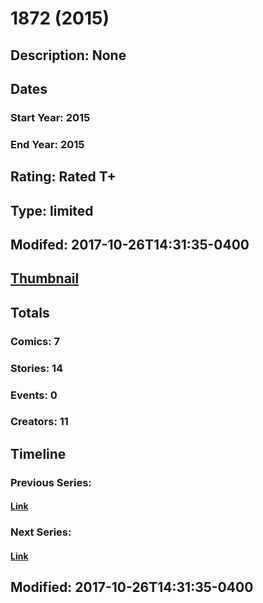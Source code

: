 # 1872 (2015)
## Description: None
## Dates
### Start Year: 2015
### End Year: 2015
## Rating: Rated T+
## Type: limited
## Modifed: 2017-10-26T14:31:35-0400
## [Thumbnail](http://i.annihil.us/u/prod/marvel/i/mg/9/40/553a60e7ab48d.jpg)
## Totals
### Comics: 7
### Stories: 14
### Events: 0
### Creators: 11
## Timeline
### Previous Series: 
#### [Link]()
### Next Series: 
#### [Link]()
## Modified: 2017-10-26T14:31:35-0400